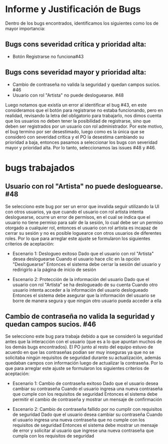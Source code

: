 # Informe y Justificación de Bugs

Dentro de los bugs encontrados, identificamos los siguientes como los de mayor importancia:

## Bugs cons severidad crítica y prioridad alta:
* Botón Registrarse no funciona#43

## Bugs cons severidad mayor y prioridad alta:
* Cambio de contraseña no valida la seguridad y quedan campos sucios. #46
* Usuario con rol "Artista" no puede desloguearse. #48

Luego notamos que existía un error al identificar el bug #43, en este consideramos que el botón para registrarse no estaba funcionando, pero en realidad, revisando la letra del obligatorio para trabajarlo, nos dimos cuenta que los usuarios no deben tener la posibilidad de registrarse, sino que deben ser registrados por un usuario con rol administrador. Por este motivo, el bug termino por ser desestimado, luego como es la única que se consideró con severidad crítica y el PO la desestima cambiando su prioridad a baja, entonces pasamos a seleccionar los bugs con severidad mayor y prioridad alta. Por lo tanto, seleccionamos las issues #48 y #46.

# bugs trabajados

## Usuario con rol "Artista" no puede desloguearse. #48

Se selecciono este bug por ser un error que invalida seguir utilizando la UI con otros usuarios, ya que cuando el usuario con rol artista intenta desloguearse, ocurre un error de permisos, en el cual se indica que el usuario no tiene permiso para salir de la sesión, lo cual debe ser un permiso otorgado a cualquier rol, entonces el usuario con rol artista es incapaz de cerrar su sesión y no es posible loguearce con otros usuarios de diferentes roles. Por lo que para arreglar este ajuste se formularon los siguientes criterios de aceptación:

* Escenario 1: Deslogueo exitoso
Dado que el usuario con rol "Artista" desea desloguearse
Cuando el usuario hace clic en la opción "Desloguearse"
Entonces el sistema debe cerrar la sesión del usuario y redirigirlo a la página de inicio de sesión

* Escenario 2: Protección de la información del usuario
Dado que el usuario con rol "Artista" se ha deslogueado de su cuenta
Cuando otro usuario intenta acceder a la información del usuario deslogueado
Entonces el sistema debe asegurar que la información del usuario se borre de manera segura y que ningún otro usuario pueda acceder a ella

## Cambio de contraseña no valida la seguridad y quedan campos sucios. #46

Se selecciono este bug para trabaja debido a que se consideró la seguridad antes que la interacción con el usuario (que es a lo que apuntan muchos de los demás bugs encontrados). El PO junto al resto del equipo estuvo de acuerdo en que las contraseñas podían ser muy inseguras ya que no se solicitaba ningún requisitos de seguridad durante su actualización, además quedaban campos con información luego de actualizar la contraseña. Por lo que para arreglar este ajuste se formularon los siguientes criterios de aceptación:

* Escenario 1: Cambio de contraseña exitoso
Dado que el usuario desea cambiar su contraseña
Cuando el usuario ingresa una nueva contraseña que cumple con los requisitos de seguridad
Entonces el sistema debe permitir el cambio de contraseña y mostrar un mensaje de confirmación

* Escenario 2: Cambio de contraseña fallido por no cumplir con requisitos de seguridad
Dado que el usuario desea cambiar su contraseña
Cuando el usuario ingresa una nueva contraseña que no cumple con los requisitos de seguridad
Entonces el sistema debe mostrar un mensaje de error y solicitar al usuario que ingrese una nueva contraseña que cumpla con los requisitos de seguridad
